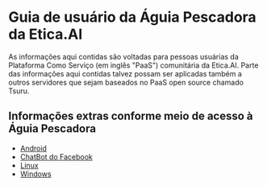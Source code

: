 # Guia de usuário da Águia Pescadora da Etica.AI
As informações aqui contidas são voltadas para pessoas usuárias da Plataforma
Como Serviço (em inglês "PaaS") comunitária da Etica.AI. Parte das informações
aqui contidas talvez possam ser aplicadas também a outros servidores que sejam
baseados no PaaS open source chamado Tsuru.

## Informações extras conforme meio de acesso à Águia Pescadora

- [Android](android.md)
- [ChatBot do Facebook](chatbot/facebook.md)
- [Linux](linux.md)
- [Windows](windows.md)
